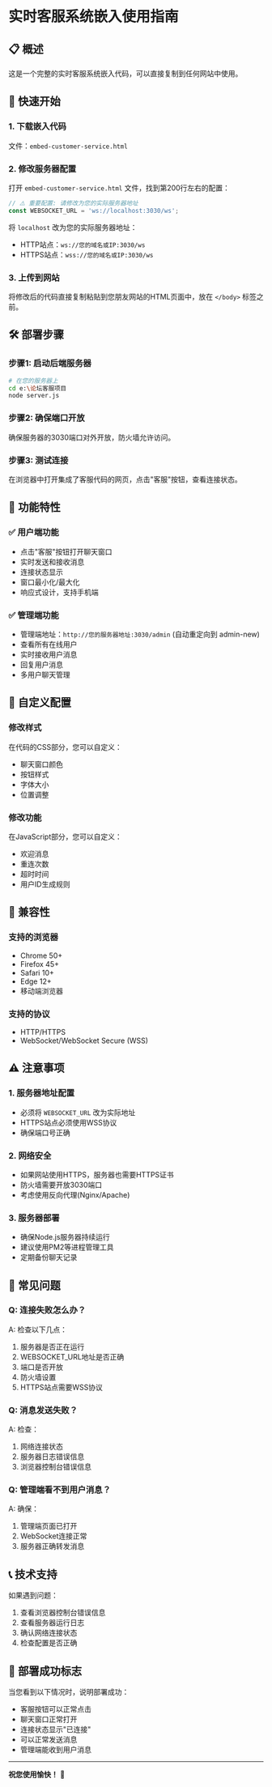 # 实时客服系统嵌入使用指南

## 📋 概述
这是一个完整的实时客服系统嵌入代码，可以直接复制到任何网站中使用。

## 🚀 快速开始

### 1. 下载嵌入代码
文件：`embed-customer-service.html`

### 2. 修改服务器配置
打开 `embed-customer-service.html` 文件，找到第200行左右的配置：

```javascript
// ⚠️ 重要配置: 请修改为您的实际服务器地址
const WEBSOCKET_URL = 'ws://localhost:3030/ws';
```

将 `localhost` 改为您的实际服务器地址：
- HTTP站点：`ws://您的域名或IP:3030/ws`
- HTTPS站点：`wss://您的域名或IP:3030/ws`

### 3. 上传到网站
将修改后的代码直接复制粘贴到您朋友网站的HTML页面中，放在 `</body>` 标签之前。

## 🛠️ 部署步骤

### 步骤1: 启动后端服务器
```bash
# 在您的服务器上
cd e:\论坛客服项目
node server.js
```

### 步骤2: 确保端口开放
确保服务器的3030端口对外开放，防火墙允许访问。

### 步骤3: 测试连接
在浏览器中打开集成了客服代码的网页，点击"客服"按钮，查看连接状态。

## 🎯 功能特性

### ✅ 用户端功能
- 点击"客服"按钮打开聊天窗口
- 实时发送和接收消息
- 连接状态显示
- 窗口最小化/最大化
- 响应式设计，支持手机端

### ✅ 管理端功能
- 管理端地址：`http://您的服务器地址:3030/admin` (自动重定向到 admin-new)
- 查看所有在线用户
- 实时接收用户消息
- 回复用户消息
- 多用户聊天管理

## 🔧 自定义配置

### 修改样式
在代码的CSS部分，您可以自定义：
- 聊天窗口颜色
- 按钮样式
- 字体大小
- 位置调整

### 修改功能
在JavaScript部分，您可以自定义：
- 欢迎消息
- 重连次数
- 超时时间
- 用户ID生成规则

## 📱 兼容性

### 支持的浏览器
- Chrome 50+
- Firefox 45+
- Safari 10+
- Edge 12+
- 移动端浏览器

### 支持的协议
- HTTP/HTTPS
- WebSocket/WebSocket Secure (WSS)

## ⚠️ 注意事项

### 1. 服务器地址配置
- 必须将 `WEBSOCKET_URL` 改为实际地址
- HTTPS站点必须使用WSS协议
- 确保端口号正确

### 2. 网络安全
- 如果网站使用HTTPS，服务器也需要HTTPS证书
- 防火墙需要开放3030端口
- 考虑使用反向代理(Nginx/Apache)

### 3. 服务器部署
- 确保Node.js服务器持续运行
- 建议使用PM2等进程管理工具
- 定期备份聊天记录

## 🐛 常见问题

### Q: 连接失败怎么办？
A: 检查以下几点：
1. 服务器是否正在运行
2. WEBSOCKET_URL地址是否正确
3. 端口是否开放
4. 防火墙设置
5. HTTPS站点需要WSS协议

### Q: 消息发送失败？
A: 检查：
1. 网络连接状态
2. 服务器日志错误信息
3. 浏览器控制台错误信息

### Q: 管理端看不到用户消息？
A: 确保：
1. 管理端页面已打开
2. WebSocket连接正常
3. 服务器正确转发消息

## 📞 技术支持

如果遇到问题：
1. 查看浏览器控制台错误信息
2. 查看服务器运行日志
3. 确认网络连接状态
4. 检查配置是否正确

## 🎉 部署成功标志

当您看到以下情况时，说明部署成功：
- 客服按钮可以正常点击
- 聊天窗口正常打开
- 连接状态显示"已连接"
- 可以正常发送消息
- 管理端能收到用户消息

---

**祝您使用愉快！** 🎊
